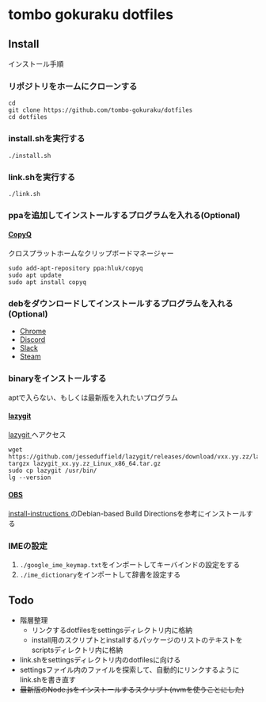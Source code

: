 # tombo gokuraku dotfiles

## Install
インストール手順

### リポジトリをホームにクローンする
```
cd
git clone https://github.com/tombo-gokuraku/dotfiles
cd dotfiles
```
### install.shを実行する
```
./install.sh
```
### link.shを実行する
```
./link.sh
```

### ppaを追加してインストールするプログラムを入れる(Optional)
#### [ CopyQ ](https://github.com/hluk/CopyQ)
クロスプラットホームなクリップボードマネージャー
```
sudo add-apt-repository ppa:hluk/copyq
sudo apt update
sudo apt install copyq
```
### debをダウンロードしてインストールするプログラムを入れる(Optional)
 - [ Chrome ](https://www.google.com/chrome/)
 - [ Discord ](https://discordapp.com/download)
 - [ Slack ](https://slack.com/intl/ja-jp/downloads/linux)
 - [ Steam ](https://store.steampowered.com/about/)
### binaryをインストールする
aptで入らない、もしくは最新版を入れたいプログラム
#### [ lazygit ](https://github.com/jesseduffield/lazygit)
[ lazygit ]( https://github.com/jesseduffield/lazygit/releases )へアクセス
```
wget https://github.com/jesseduffield/lazygit/releases/download/vxx.yy.zz/lazygit_xx.yy.zz_Linux_x86_64.tar.gz
targzx lazygit_xx.yy.zz_Linux_x86_64.tar.gz
sudo cp lazygit /usr/bin/
lg --version
```

#### [ OBS ](https://github.com/obsproject/obs-studio)
[ install-instructions ](https://obsproject.com/wiki/install-instructions#linux)のDebian-based Build Directionsを参考にインストールする

### IMEの設定
1. `./google_ime_keymap.txt`をインポートしてキーバインドの設定をする
1. `./ime_dictionary`をインポートして辞書を設定する

## Todo
- 階層整理
  - リンクするdotfilesをsettingsディレクトリ内に格納
  - install用のスクリプトとinstallするパッケージのリストのテキストをscriptsディレクトリ内に格納
- link.shをsettingsディレクトリ内のdotfilesに向ける
- settingsファイル内のファイルを探索して、自動的にリンクするようにlink.shを書き直す
- ~~最新版のNode.jsをインストールするスクリプト(nvmを使うことにした)~~
